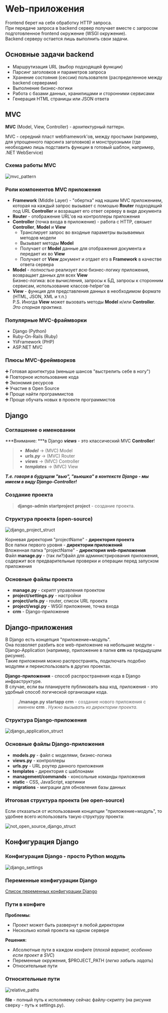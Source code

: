 # Web-приложения

Frontend берет на себя обработку HTTP запроса.  
При передаче запроса в backend сервер получает вместе с запросом подготовленное frontend окружение (WSGI окружение).  
Backend серверу остается лишь выполнить свои задачи.

## Основные задачи backend
* Маршрутизация URL (выбор подходящей функции)
* Парсинг заголовков и параметров запроса
* Хранение состояния (сессии) пользователя (распределенное между backend серверами)
* Выполнение бизнес-логики
* Работа с базами данных, хранилищами и сторонними сервисами
* Генерация HTML страницы или JSON ответа

## MVC
**MVC** (Model, View, Controller) - архитектурный паттерн.

MVC - середний пласт webframework'ов, между простыми (например, для упрощенного парсинга заголовков) и монструозными (где необходимо лишь подставить функции в готовый шаблон, например, .NET WebService)

### Схема работы MVC
![mvc_pattern](https://github.com/ilmen/tp-stepic/blob/master/lesson-9/pictures/mvc_detail.png "MVC как архитектурный паттерн в WSGI приложениях")

### Роли компонентов MVC приложения
* **Framework** (Middle Layer) - "обертка" над нашим MVC приложением, которая на каждый запрос вызывает с помошью **Router** подходящий под URL **Controller** и возращает его ответ серверу в виде документа
* **Router** - отображение URL'ов на контроллеры приложения
* **Controller** (точка входа в приложение) - работа с HTTP, связыет **Controller**, **Model** и **View**  
  * Транслирует запрос во входные параметры вызываемых методов модели
  * Вызывает методы **Model**
  * Получает от **Model** данные для отображения документа и передает их во **View**
  * Получает от **View** документ и отдает его в **Framework** в качестве ответа сервера
* **Model** - *полностью* реализует *всю* бизнес-логику приложения, возвращает данных для всех **View**  
  Бизнес-логика: все вычисления, запросы к БД, запросы к сторонним сервисам, использование классов-helper'ов
* **View** - функция для представления данных в необходимом формате (HTML, JSON, XML и т.п.)   
  P.S. Иногда **View** может вызовать методы **Model** и/или **Controller**. *Это спорная практика.*

### Популярные MVC-фраймворки
* Django (Python)
* Ruby-On-Rails (Ruby)
* YiiFramework (PHP)
* ASP.NET MVC

### Плюсы MVC-фреймворков
➕ Готовая архитектура (меньше шансов "выстрелить себе в ногу")  
➕ Повторное использование кода  
➕ Экономия ресурсов  
➕ Участие в Open Source  
➕ Проще найти программистов  
➕ Проще обучать новых в проекте программистов  

## Django
### Соглашение о именовании
***Внимание: ***в Django ***views*** - это классический MVC **Controller**!

> * ***Model*** -> (MVC) Model
> * ***urls.py*** -> (MVC) Router
> * ***views*** -> (MVC) Controller
> * ***templates*** -> (MVC) View

***Т.е. говоря в будущем "вью", "вьюшка" в контексте Django - мы имеем в виду Django-Сontroller!***

### Создание проекта
> **django-admin startproject project** - создание проекта.

### Структура проекта (open-source)
![django_project_struct](https://github.com/ilmen/tp-stepic/blob/master/lesson-9/pictures/django_project_struct.png "Структура проекта Django (open-source)")

Корневая директория "projectName" - **директория проекта**  
Все папки первого уровня - **директории приложений**  
Вложенная папка "projectName" - **директория web-приложения**  
Файл **manage.py** - (так ли?)файл для администрирования приложения, содержит все предварительные проверки и операции перед запуском приложения  

### Основные файлы проекта
* **manage.py** - скрипт управления проектом
* **project/settings.py** - настройки
* **project/urls.py** - router, список URL проекта
* **project/wsgi.py** - WSGI приложение, точка входа
* **crm** - Django-приложение

## Django-приложения
В Django есть концепция "приложение=модуль".  
Она позволяет разбить все web-приложение на небольшие модули - Django-Application (например, приложение в папке **crm** на предыдущем рисунке).  
Такие приложения можно распространять, подключать подобно модулям и переиспользовать в других проектах.  

**Django-приложения** - способ распространения кода в Django инфраструктуре.  
В случае, если вы планируете публиковать ваш код, приложения - это удобный способ логической организации кода.

> **./manage.py startapp crm** - создание нового приложения с именем **crm** . *Нужно вызывать из директории проекта.*

### Структура Django-приложения
![django_application_struct](https://github.com/ilmen/tp-stepic/blob/master/lesson-9/pictures/django_application_struct.png "Структура Django-приложения")

### Основные файлы Django-приложения
* **models.py** - файл с моделями, бизнес-логика
* **views.py** - контроллеры
* **urls.py** - URL роутер данного приложения
* **templates** - директория с шаблонами
* **management/commands** - консольные команды приложения
* **static** - CSS, JavaScript, картинки
* **migrations** - миграции для обновления базы данных

### Итоговая структура проекта (не open-source)
Если отказаться от использования концепции "приложение=модуль", то удобнее всего использовать такую структуру проекта:

![not_open_source_django_struct](https://github.com/ilmen/tp-stepic/blob/master/lesson-9/pictures/django_not_open_source_project_struct.png "Структура проекта Django (не open-source)")


## Конфигурация Django
### Конфигурация Django - просто Python модуль
![django_settings](https://github.com/ilmen/tp-stepic/blob/master/lesson-9/pictures/settings.png "Конфигурация Django")

### Переменные конфигурации Django
[Список переменных конфигурации Django](https://github.com/ilmen/tp-stepic/blob/master/synopses/DjangoVariables.md)

### Пути в конфиге
**Проблемы:**
* Проект может быть развернут в любой директории
* Несколько копий проекта на одном сервере

**Решения:**
* Абсолютные пути в каждом конфиге (*плохой вариант, особенно если проект в SVC*)
* Переменные окружения, $PROJECT_PATH (*легко забыть задать*)
* Относительные пути

### Относительные пути
![relative_paths](https://github.com/ilmen/tp-stepic/tree/master/lesson-9/pictures/relative_paths.png "Относительные пуьт в конфигурации")

**__file__** - полный путь к исполняему сейчас файлу-скрипту (на рисунке сверху - путь к settings.py).




